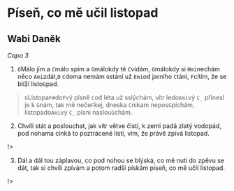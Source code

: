 # Píseň, co mě učil listopad
## Wabi Daněk
*Capo 3*

1. `G`Málo jím a `C`málo spím a `G`málokdy tě `C`vídám,
`G`málokdy si `Hmi`nechám něco `Ami`zdát,`D`
`C`doma nemám `G`stání už `Emi`od jarního `C`tání,
`F`cítím, že se blíží listo`G`pad.

> `G`Listopa`F#`do`F`vý písně `C`od léta už `G`slýchám,
vítr ledo`Ami`vý `C_` přinesl je k `G`nám,
tak mě neče`F`kej, dneska `C`nikam nepos`G`píchám,
listopado`Ami`vý `C_` písni naslou`G`chám.

2. Chvíli stát a poslouchat, jak vítr větve čistí,
k zemi padá zlatý vodopád,
pod nohama cinká to poztrácené listí,
vím, že právě zpívá listopad.

!>

3. Dál a dál tou záplavou, co pod nohou se blýská,
co mě nutí do zpěvu se dát,
tak si chvíli zpívám a potom radši pískám
píseň, co mě učil listopad.

!>


